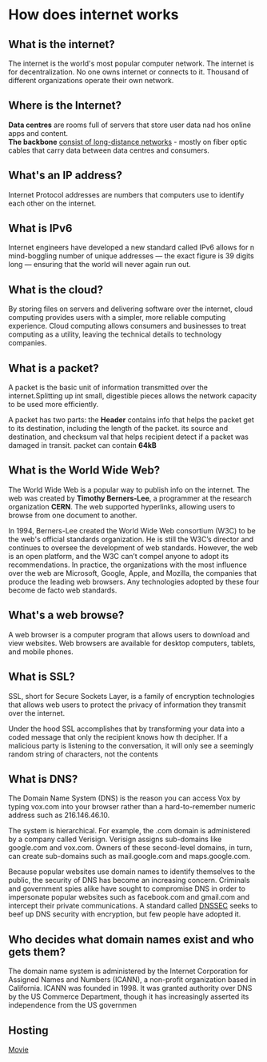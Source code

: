 # How does internet works

## What is the internet?
The internet is the world's most popular computer network. The internet is for decentralization. No one owns internet or connects to it. Thousand of different organizations operate their own network.

## Where is the Internet?
**Data centres** are rooms full of servers that store user data nad hos online apps and content.   
**The backbone** [consist of long-distance networks](https://www.youtube.com/watch?v=5O2Ezw992VA) - mostly on fiber optic cables that carry data between data centres and consumers.


## What's an IP address?
Internet Protocol addresses are numbers that computers use to identify each other on the internet.

## What is IPv6
Internet engineers have developed a new standard called IPv6 allows for n mind-boggling number of unique addresses — the exact figure is 39 digits long — ensuring that the world will never again run out.

## What is the cloud?
By storing files on servers and delivering software over the internet, cloud computing provides users with a simpler, more reliable computing experience. Cloud computing allows consumers and businesses to treat computing as a utility, leaving the technical details to technology companies.

## What is a packet?
A packet is the basic unit of information transmitted over the internet.Splitting up int small, digestible pieces allows the network capacity to be used more efficiently.

A packet has two parts:
    the **Header** contains info that helps the packet get to its destination, including the length of the packet. its source and destination, and checksum val that helps recipient detect if a packet was damaged in transit. packet can contain **64kB**

## What is the World Wide Web?
The World Wide Web is a popular way to publish info on the internet. The web was created by **Timothy Berners-Lee**, a programmer at the research organization **CERN**. The web supported hyperlinks, allowing users to browse from one document to another.

In 1994, Berners-Lee created the World Wide Web consortium (W3C) to be the web's official standards organization. He is still the W3C’s director and continues to oversee the development of web standards. However, the web is an open platform, and the W3C can’t compel anyone to adopt its recommendations. In practice, the organizations with the most influence over the web are Microsoft, Google, Apple, and Mozilla, the companies that produce the leading web browsers. Any technologies adopted by these four become de facto web standards.

## What's a web browse?
A web browser is a computer program that allows users to download and view websites. Web browsers are available for desktop computers, tablets, and mobile phones.

## What is SSL?
SSL, short for Secure Sockets Layer, is a family of encryption technologies that allows web users to protect the privacy of information they transmit over the internet.

Under the hood SSL accomplishes that by transforming your data into a coded message that only the recipient knows how th decipher. If a malicious party is listening to the conversation, it will only see a seemingly random string of characters, not the contents

## What is DNS?
The Domain Name System (DNS) is the reason you can access Vox by typing vox.com into your browser rather than a hard-to-remember numeric address such as 216.146.46.10.

The system is hierarchical. For example, the .com domain is administered by a company called Verisign. Verisign assigns sub-domains like google.com and vox.com. Owners of these second-level domains, in turn, can create sub-domains such as mail.google.com and maps.google.com.

Because popular websites use domain names to identify themselves to the public, the security of DNS has become an increasing concern. Criminals and government spies alike have sought to compromise DNS in order to impersonate popular websites such as facebook.com and gmail.com and intercept their private communications. A standard called [DNSSEC](https://en.wikipedia.org/wiki/Domain_Name_System_Security_Extensions) seeks to beef up DNS security with encryption, but few people have adopted it.

## Who decides what domain names exist and who gets them?
The domain name system is administered by the Internet Corporation for Assigned Names and Numbers (ICANN), a non-profit organization based in California. ICANN was founded in 1998. It was granted authority over DNS by the US Commerce Department, though it has increasingly asserted its independence from the US governmen

## Hosting
[Movie](https://www.youtube.com/watch?v=htbY9-yggB0)
